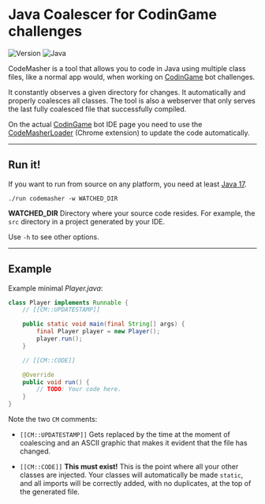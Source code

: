 # Java Coalescer for CodinGame challenges

![Version](https://img.shields.io/badge/Version-3.0.1-green) ![Java](https://img.shields.io/badge/Java-17-orange)

CodeMasher is a tool that allows you to code in Java using multiple class files, like a normal app would, when working on [CodinGame](https://www.codingame.com/) bot challenges.

It constantly observes a given directory for changes. It automatically and properly coalesces all classes. The tool is also a webserver that only serves the last fully coalesced file that successfully compiled.

On the actual [CodinGame](https://www.codingame.com/) bot IDE page you need to use the [CodeMasherLoader](https://github.com/GlitchyByte/code-masher-loader) (Chrome extension) to update the code automatically.


---
## Run it!

If you want to run from source on any platform, you need at least
[Java 17](https://jdk.java.net).

    ./run codemasher -w WATCHED_DIR

**WATCHED_DIR** Directory where your source code resides. For example, the `src` directory in a project generated by your IDE.

Use `-h` to see other options.

---
## Example

Example minimal *Player.java*:

```java
class Player implements Runnable {
    // [[CM::UPDATESTAMP]]

    public static void main(final String[] args) {
        final Player player = new Player();
        player.run();
    }

    // [[CM::CODE]]

    @Override
    public void run() {
        // TODO: Your code here.
    }
}
```

Note the two `CM` comments:

* `[[CM::UPDATESTAMP]]` Gets replaced by the time at the moment of
coalescing and an ASCII graphic that makes it evident that the file
has changed.

* `[[CM::CODE]]` **This must exist!** This is the point where all
your other classes are injected. Your classes will automatically be
made `static`, and all imports will be correctly added, with no
duplicates, at the top of the generated file.
